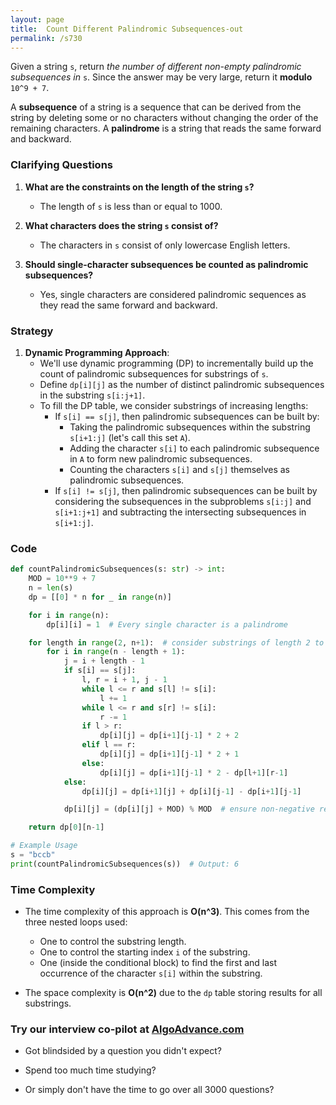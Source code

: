```yaml
---
layout: page
title:  Count Different Palindromic Subsequences-out
permalink: /s730
---
```


Given a string `s`, return _the number of different non-empty palindromic subsequences in_ `s`. Since the answer may be very large, return it **modulo** `10^9 + 7`.

A **subsequence** of a string is a sequence that can be derived from the string by deleting some or no characters without changing the order of the remaining characters. A **palindrome** is a string that reads the same forward and backward.

### Clarifying Questions

1. **What are the constraints on the length of the string `s`?**
   - The length of `s` is less than or equal to 1000.

2. **What characters does the string `s` consist of?**
   - The characters in `s` consist of only lowercase English letters.

3. **Should single-character subsequences be counted as palindromic subsequences?**
   - Yes, single characters are considered palindromic sequences as they read the same forward and backward.

### Strategy

1. **Dynamic Programming Approach**:
   - We'll use dynamic programming (DP) to incrementally build up the count of palindromic subsequences for substrings of `s`.
   - Define `dp[i][j]` as the number of distinct palindromic subsequences in the substring `s[i:j+1]`.
   - To fill the DP table, we consider substrings of increasing lengths:
     - If `s[i] == s[j]`, then palindromic subsequences can be built by:
       - Taking the palindromic subsequences within the substring `s[i+1:j]` (let's call this set `A`).
       - Adding the character `s[i]` to each palindromic subsequence in `A` to form new palindromic subsequences.
       - Counting the characters `s[i]` and `s[j]` themselves as palindromic subsequences.
     - If `s[i] != s[j]`, then palindromic subsequences can be built by considering the subsequences in the subproblems `s[i:j]` and `s[i+1:j+1]` and subtracting the intersecting subsequences in `s[i+1:j]`.

### Code

```python
def countPalindromicSubsequences(s: str) -> int:
    MOD = 10**9 + 7
    n = len(s)
    dp = [[0] * n for _ in range(n)]

    for i in range(n):
        dp[i][i] = 1  # Every single character is a palindrome

    for length in range(2, n+1):  # consider substrings of length 2 to n
        for i in range(n - length + 1):
            j = i + length - 1
            if s[i] == s[j]:
                l, r = i + 1, j - 1
                while l <= r and s[l] != s[i]:
                    l += 1
                while l <= r and s[r] != s[i]:
                    r -= 1
                if l > r:
                    dp[i][j] = dp[i+1][j-1] * 2 + 2
                elif l == r:
                    dp[i][j] = dp[i+1][j-1] * 2 + 1
                else:
                    dp[i][j] = dp[i+1][j-1] * 2 - dp[l+1][r-1]
            else:
                dp[i][j] = dp[i+1][j] + dp[i][j-1] - dp[i+1][j-1]

            dp[i][j] = (dp[i][j] + MOD) % MOD  # ensure non-negative result

    return dp[0][n-1]

# Example Usage
s = "bccb"
print(countPalindromicSubsequences(s))  # Output: 6
```

### Time Complexity

- The time complexity of this approach is **O(n^3)**. This comes from the three nested loops used:
  - One to control the substring length.
  - One to control the starting index `i` of the substring.
  - One (inside the conditional block) to find the first and last occurrence of the character `s[i]` within the substring.
  
- The space complexity is **O(n^2)** due to the `dp` table storing results for all substrings.


### Try our interview co-pilot at [AlgoAdvance.com](https://algoAdvance.com)

- Got blindsided by a question you didn't expect?

- Spend too much time studying?

- Or simply don't have the time to go over all 3000 questions?

